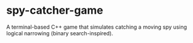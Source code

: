 # spy-catcher-game
A terminal-based C++ game that simulates catching a moving spy using logical narrowing (binary search-inspired).
